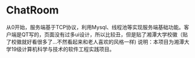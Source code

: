 # ChatRoom
从0开始，服务端基于TCP协议，利用Mysql、线程池等实现服务端基础功能。客户端是QT写的，页面没有过多ui设计，所以比较丑，但是贴了湘潭大学校徽（贴了校徽就好看很多了...不然看起来和老人喜欢的风格一样)
  说明：本项目为湘潭大学19级计算机科学与技术的软件工程实践项目。
